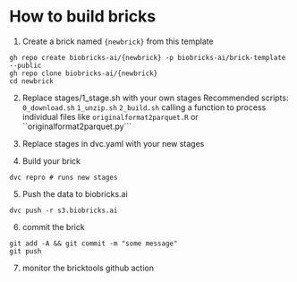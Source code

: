 # How to build bricks

1. Create a brick named `{newbrick}` from this template
```
gh repo create biobricks-ai/{newbrick} -p biobricks-ai/brick-template --public
gh repo clone biobricks-ai/{newbrick}
cd newbrick
```

2. Replace stages/1_stage.sh with your own stages
    Recommended scripts:
    ``0_download.sh``
    ``1_unzip.sh``
    ``2_build.sh`` calling a function to process individual files like
    ``originalformat2parquet.R`` or ``originalformat2parquet.py```

3. Replace stages in dvc.yaml with your new stages
    
4. Build your brick
```
dvc repro # runs new stages
```
5. Push the data to biobricks.ai
```
dvc push -r s3.biobricks.ai 
```
6. commit the brick
```
git add -A && git commit -m "some message"
git push
```
7. monitor the bricktools github action

